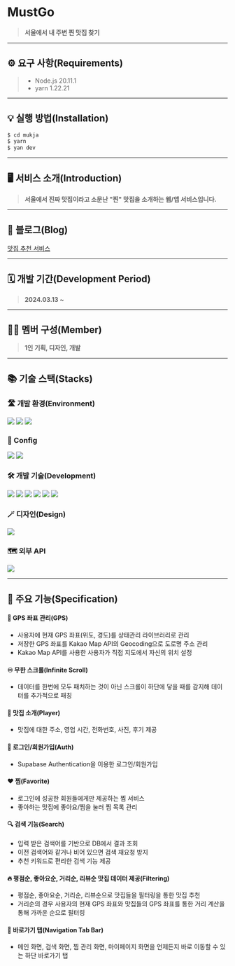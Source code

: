 # MustGo

> **서울에서 내 주변 찐 맛집 찾기**

---

## ⚙️ 요구 사항(Requirements)

> -   Node.js 20.11.1
> -   yarn 1.22.21

---

## 💡 실행 방법(Installation)

```bash
$ cd mukja
$ yarn
$ yan dev
```

---

## 🖥️ 서비스 소개(Introduction)

> **서울에서 진짜 맛집이라고 소문난 "찐" 맛집을 소개하는 웹/앱 서비스입니다.**

---

## 📖 블로그(Blog)

[맛집 추천 서비스](https://velog.io/@hojinch99/series/%EB%A7%9B%EC%A7%91-%EC%B6%94%EC%B2%9C-%EC%84%9C%EB%B9%84%EC%8A%A4)

---

## 🗓️ 개발 기간(Development Period)

> **2024.03.13 ~**

---

## 🙋‍♂️ 멤버 구성(Member)

> **1인 기획, 디자인, 개발**

---

## 📚 기술 스택(Stacks)

### 🛣️ 개발 환경(Environment)

<div>
  <img src="https://img.shields.io/badge/VisualStudioCode-007ACC?style=for-the-badge&logo=visualstudiocode&logoColor=white">
  <img src="https://img.shields.io/badge/Github-181717?style=for-the-badge&logo=github&logoColor=white">
  <img src="https://img.shields.io/badge/Git-F05032?style=for-the-badge&logo=git&logoColor=white">
</div>

### 💫 Config

<img src="https://img.shields.io/badge/Yarn-2C8EBB?style=for-the-badge&logo=yarn&logoColor=white">
<img src="https://img.shields.io/badge/vite-646CFF?style=for-the-badge&logo=vite&logoColor=white">

### 🛠️ 개발 기술(Development)

<div>
  <img src="https://img.shields.io/badge/Typescript-3178C6?style=for-the-badge&logo=typescript&logoColor=white">
  <img src="https://img.shields.io/badge/React-61DAFB?style=for-the-badge&logo=react&logoColor=white">
  <img src="https://img.shields.io/badge/Supabase-3FCF8E?style=for-the-badge&logo=supabase&logoColor=white">
  <img src="https://img.shields.io/badge/Zustand-696969?style=for-the-badge&logo=react&logoColor=white">
  <img src="https://img.shields.io/badge/styledcomponents-DB7093?style=for-the-badge&logo=styledcomponents&logoColor=white">
  <img src="https://img.shields.io/badge/reactrouter-CA4245?style=for-the-badge&logo=reactrouter&logoColor=white">
</div>

### 🪄 디자인(Design)

<div>
  <img src="https://img.shields.io/badge/Figma-F24E1E?style=for-the-badge&logo=figma&logoColor=white">
</div>

### 🗺️ 외부 API

<div>
  <img src="https://img.shields.io/badge/kakaomapapi-FFCD00?style=for-the-badge&logo=kakao&logoColor=white">
</div>

---

## 🌟 주요 기능(Specification)

#### 📌 GPS 좌표 관리(GPS)

-   사용자에 현재 GPS 좌표(위도, 경도)를 상태관리 라이브러리로 관리
-   저장한 GPS 좌표를 Kakao Map API의 Geocoding으로 도로명 주소 관리
-   Kakao Map API를 사용한 사용자가 직접 지도에서 자신의 위치 설정

#### ♾️ 무한 스크롤(Infinite Scroll)

-   데이터를 한번에 모두 패치하는 것이 아닌 스크롤이 하단에 닿을 때를 감지해 데이터를 추가적으로 패칭

#### 🍴 맛집 소개(Player)

-   맛집에 대한 주소, 영업 시간, 전화번호, 사진, 후기 제공

#### 🔑 로그인/회원가입(Auth)

-   Supabase Authentication을 이용한 로그인/회원가입

#### ❤️ 찜(Favorite)

-   로그인에 성공한 회원들에게만 제공하는 찜 서비스
-   좋아하는 맛집에 좋아요/찜을 눌러 찜 목록 관리

#### 🔍 검색 기능(Search)

-   입력 받은 검색어를 기반으로 DB에서 결과 조회
-   이전 검색어와 같거나 비어 있으면 검색 재요청 방지
-   추천 키워드로 편리한 검색 기능 제공

#### 🔥 평점순, 좋아요순, 거리순, 리뷰순 맛집 데이터 제공(Filtering)

-   평점순, 좋아요순, 거리순, 리뷰순으로 맛집들을 필터링을 통한 맛집 추천
-   거리순의 경우 사용자의 현재 GPS 좌표와 맛집들의 GPS 좌표를 통한 거리 계산을 통해 가까운 순으로 필터링

#### 🔗 바로가기 탭(Navigation Tab Bar)

-   메인 화면, 검색 화면, 찜 관리 화면, 마이페이지 화면을 언제든지 바로 이동할 수 있는 하단 바로가기 탭
